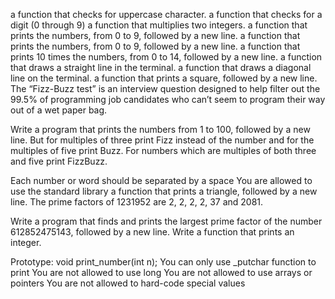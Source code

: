 a function that checks for uppercase character.
a function that checks for a digit (0 through 9)
 a function that multiplies two integers.
a function that prints the numbers, from 0 to 9, followed by a new line.
a function that prints the numbers, from 0 to 9, followed by a new line.
a function that prints 10 times the numbers, from 0 to 14, followed by a new line.
a function that draws a straight line in the terminal.
a function that draws a diagonal line on the terminal.
a function that prints a square, followed by a new line.
The “Fizz-Buzz test” is an interview question designed to help filter out the 99.5% of programming job candidates who can’t seem to program their way out of a wet paper bag.

Write a program that prints the numbers from 1 to 100, followed by a new line. But for multiples of three print Fizz instead of the number and for the multiples of five print Buzz. For numbers which are multiples of both three and five print FizzBuzz.

Each number or word should be separated by a space
You are allowed to use the standard library
a function that prints a triangle, followed by a new line.
The prime factors of 1231952 are 2, 2, 2, 2, 37 and 2081.

Write a program that finds and prints the largest prime factor of the number 612852475143, followed by a new line.
Write a function that prints an integer.

Prototype: void print_number(int n);
You can only use _putchar function to print
You are not allowed to use long
You are not allowed to use arrays or pointers
You are not allowed to hard-code special values

